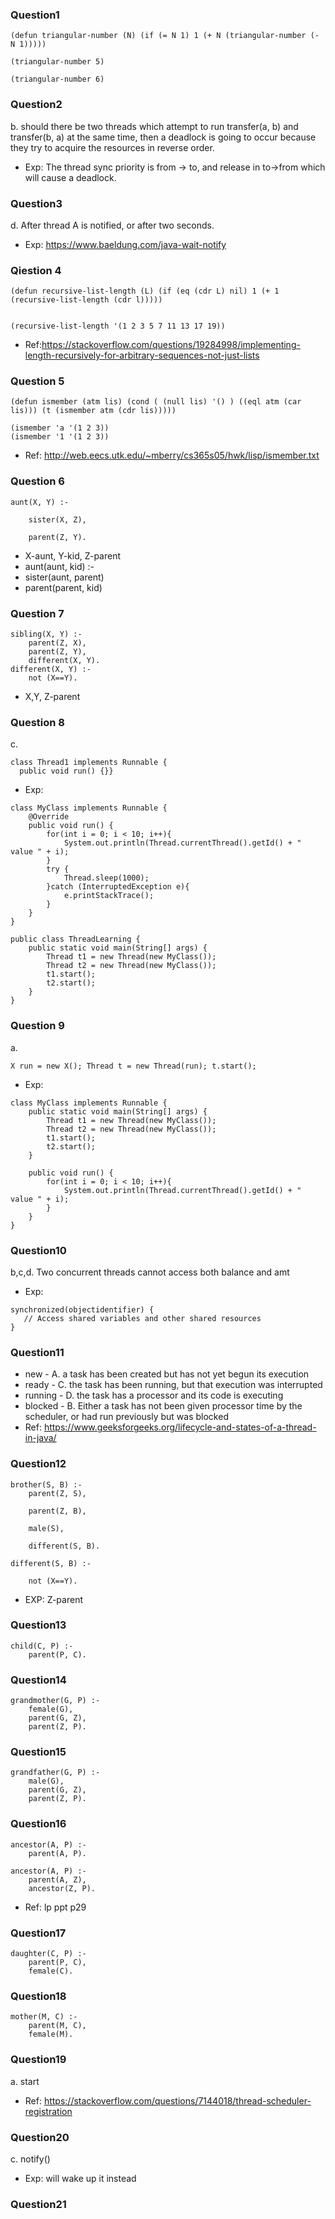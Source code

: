 ### Question1
```
(defun triangular-number (N) (if (= N 1) 1 (+ N (triangular-number (- N 1)))))

(triangular-number 5)

(triangular-number 6)
```

### Question2  
b. should there be two threads which attempt to run transfer(a, b) and transfer(b, a) at the same time, then a deadlock is going to occur because they try to acquire the resources in reverse order.   

* Exp: The thread sync priority is from -> to, and release in to->from which will cause a deadlock.  

### Question3  
d. After thread A is notified, or after two seconds.  

* Exp: https://www.baeldung.com/java-wait-notify  

### Qiestion 4
```
(defun recursive-list-length (L) (if (eq (cdr L) nil) 1 (+ 1 (recursive-list-length (cdr l)))))


(recursive-list-length '(1 2 3 5 7 11 13 17 19))
```
* Ref:https://stackoverflow.com/questions/19284998/implementing-length-recursively-for-arbitrary-sequences-not-just-lists

### Question 5
```
(defun ismember (atm lis) (cond ( (null lis) '() ) ((eql atm (car lis))) (t (ismember atm (cdr lis)))))

(ismember 'a '(1 2 3))
(ismember '1 '(1 2 3))
```
* Ref: http://web.eecs.utk.edu/~mberry/cs365s05/hwk/lisp/ismember.txt

### Question 6
```
aunt(X, Y) :-

	sister(X, Z),

	parent(Z, Y).
```
* X-aunt, Y-kid, Z-parent
* aunt(aunt, kid) :-
*   sister(aunt, parent)
*   parent(parent, kid)

### Question 7
```
sibling(X, Y) :-
	parent(Z, X),
	parent(Z, Y),
	different(X, Y).
different(X, Y) :-
	not (X==Y).
```
* X,Y, Z-parent

### Question 8
c. 
```
class Thread1 implements Runnable {
  public void run() {}}
```
* Exp:
```
class MyClass implements Runnable {
    @Override
    public void run() {
        for(int i = 0; i < 10; i++){
            System.out.println(Thread.currentThread().getId() + " value " + i);
        }
        try {
            Thread.sleep(1000);
        }catch (InterruptedException e){
            e.printStackTrace();
        }
    }
}

public class ThreadLearning {
    public static void main(String[] args) {
        Thread t1 = new Thread(new MyClass());
        Thread t2 = new Thread(new MyClass());
        t1.start();
        t2.start();
    }
}
```

### Question 9
a.
```
X run = new X(); Thread t = new Thread(run); t.start();
```

* Exp:

```
class MyClass implements Runnable {
    public static void main(String[] args) {
        Thread t1 = new Thread(new MyClass());
        Thread t2 = new Thread(new MyClass());
        t1.start();
        t2.start();
    }

    public void run() {
        for(int i = 0; i < 10; i++){
            System.out.println(Thread.currentThread().getId() + " value " + i);
        }
    }
}
```

### Question10
b,c,d. Two concurrent threads cannot access both balance and amt
* Exp: 
```
synchronized(objectidentifier) {
   // Access shared variables and other shared resources
}
```

### Question11
* new - A. a task has been created but has not yet begun its execution
* ready - C. the task has been running, but that execution was interrupted
* running - D. the task has a processor and its code is executing
* blocked - B. Either a task has not been given processor time by the scheduler, or had run previously but was blocked
* Ref: https://www.geeksforgeeks.org/lifecycle-and-states-of-a-thread-in-java/

### Question12
```
brother(S, B) :-
	parent(Z, S),

	parent(Z, B),

	male(S),

	different(S, B).

different(S, B) :-

	not (X==Y).
```
* EXP: Z-parent

### Question13
```
child(C, P) :-
	parent(P, C).
```

### Question14
```
grandmother(G, P) :-
	female(G),
	parent(G, Z),
	parent(Z, P).
```

### Question15
```
grandfather(G, P) :-
	male(G),
	parent(G, Z),
	parent(Z, P).
```

### Question16
```
ancestor(A, P) :-
	parent(A, P).

ancestor(A, P) :-
	parent(A, Z),
	ancestor(Z, P).
```
* Ref: lp ppt p29

### Question17
```
daughter(C, P) :-
	parent(P, C),
	female(C).
```

### Question18
```
mother(M, C) :-
	parent(M, C),
	female(M).
```

### Question19
a. start
* Ref: https://stackoverflow.com/questions/7144018/thread-scheduler-registration

### Question20
c. notify()
* Exp: will wake up it instead

### Question21
